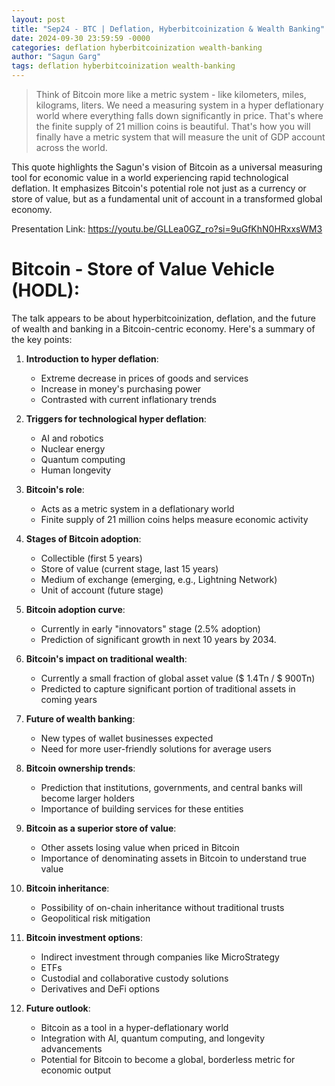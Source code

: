 ```yaml
---
layout: post
title: "Sep24 - BTC | Deflation, Hyberbitcoinization & Wealth Banking"
date: 2024-09-30 23:59:59 -0000
categories: deflation hyberbitcoinization wealth-banking
author: "Sagun Garg"
tags: deflation hyberbitcoinization wealth-banking
---
```


> Think of Bitcoin more like a metric system - like kilometers, miles, kilograms, liters. We need a measuring system in a hyper deflationary world where everything falls down significantly in price. That's where the finite supply of 21 million coins is beautiful. That's how you will finally have a metric system that will measure the unit of GDP account across the world.

This quote highlights the Sagun's vision of Bitcoin as a universal measuring tool for economic value in a world experiencing rapid technological deflation. It emphasizes Bitcoin's potential role not just as a currency or store of value, but as a fundamental unit of account in a transformed global economy. 

Presentation Link: https://youtu.be/GLLea0GZ_ro?si=9uGfKhN0HRxxsWM3

# Bitcoin - Store of Value Vehicle (HODL):

The talk appears to be about hyperbitcoinization, deflation, and the future of wealth and banking in a Bitcoin-centric economy. Here's a summary of the key points:

1. **Introduction to hyper deflation**:
   - Extreme decrease in prices of goods and services
   - Increase in money's purchasing power
   - Contrasted with current inflationary trends

2. **Triggers for technological hyper deflation**:
   - AI and robotics
   - Nuclear energy
   - Quantum computing
   - Human longevity

3. **Bitcoin's role**:
   - Acts as a metric system in a deflationary world
   - Finite supply of 21 million coins helps measure economic activity

4. **Stages of Bitcoin adoption**:
   - Collectible (first 5 years)
   - Store of value (current stage, last 15 years)
   - Medium of exchange (emerging, e.g., Lightning Network)
   - Unit of account (future stage)

5. **Bitcoin adoption curve**:
   - Currently in early "innovators" stage (2.5% adoption)
   - Prediction of significant growth in next 10 years by 2034. 

6. **Bitcoin's impact on traditional wealth**:
   - Currently a small fraction of global asset value ($ 1.4Tn / $ 900Tn)
   - Predicted to capture significant portion of traditional assets in coming years

7. **Future of wealth banking**:
   - New types of wallet businesses expected
   - Need for more user-friendly solutions for average users

8. **Bitcoin ownership trends**:
   - Prediction that institutions, governments, and central banks will become larger holders
   - Importance of building services for these entities

9. **Bitcoin as a superior store of value**:
   - Other assets losing value when priced in Bitcoin
   - Importance of denominating assets in Bitcoin to understand true value

10. **Bitcoin inheritance**:
    - Possibility of on-chain inheritance without traditional trusts
    - Geopolitical risk mitigation

11. **Bitcoin investment options**:
    - Indirect investment through companies like MicroStrategy
    - ETFs
    - Custodial and collaborative custody solutions
    - Derivatives and DeFi options

12. **Future outlook**:
    - Bitcoin as a tool in a hyper-deflationary world
    - Integration with AI, quantum computing, and longevity advancements
    - Potential for Bitcoin to become a global, borderless metric for economic output